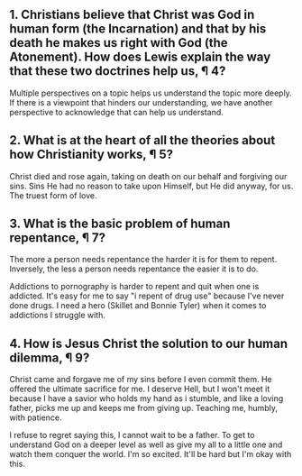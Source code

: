## 1. Christians believe that Christ was God in human form (the Incarnation) and that by his death he makes us right with God (the Atonement). How does Lewis explain the way that these two doctrines help us, ¶ 4? 

Multiple perspectives on a topic helps us understand the topic more deeply. If there is a viewpoint that hinders our understanding, we have another perspective to acknowledge that can help us understand.

## 2. What is at the heart of all the theories about how Christianity works, ¶ 5? 

Christ died and rose again, taking on death on our behalf and forgiving our sins. Sins He had no reason to take upon Himself, but He did anyway, for us. The truest form of love. 

## 3. What is the basic problem of human repentance, ¶ 7? 

The more a person needs repentance the harder it is for them to repent. Inversely, the less a person needs repentance the easier it is to do.

Addictions to pornography is harder to repent and quit when one is addicted. It's easy for me to say "i repent of drug use" because I've never done drugs. I need a hero (Skillet and  Bonnie Tyler) when it comes to addictions I struggle with.

## 4. How is Jesus Christ the solution to our human dilemma, ¶ 9?

Christ came and forgave me of my sins before I even commit them. He offered the ultimate sacrifice for me. I deserve Hell, but I won't meet it because I have a savior who holds my hand as i stumble, and like a loving father, picks me up and keeps me from giving up. Teaching me, humbly, with patience. 

I refuse to regret saying this, I cannot wait to be a father. To get to understand God on a deeper level as well as give my all to a little one and watch them conquer the world. I'm so excited. It'll be hard but I'm okay with this.
